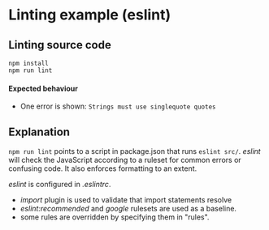 # Linting example (eslint)

## Linting source code

```
npm install
npm run lint
```

#### Expected behaviour

* One error is shown: `Strings must use singlequote quotes`

## Explanation

`npm run lint` points to a script in package.json that runs `eslint src/`.
_eslint_ will check the JavaScript according to a ruleset for common errors or confusing code.
It also enforces formatting to an extent.

_eslint_ is configured in _.eslintrc_.

* _import_ plugin is used to validate that import statements resolve
* _eslint:recommended_ and _google_ rulesets are used as a baseline.
* some rules are overridden by specifying them in "rules".
